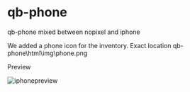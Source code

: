 # qb-phone
qb-phone mixed between nopixel and iphone

We added a phone icon for the inventory.
Еxact location qb-phone\html\img\phone.png

Preview

![iphonepreview](https://cdn.discordapp.com/attachments/950632168328134669/1044524644327247942/FiveM_by_Cfx.re_-_Flyaxe_11_22_2022_2_59_21_PM.png)

